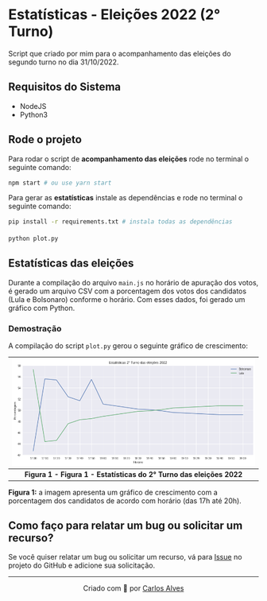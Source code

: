# Estatísticas - Eleições 2022 (2° Turno)
Script que criado por mim para o acompanhamento das eleições do segundo turno no dia 31/10/2022.

## Requisitos do Sistema
- NodeJS
- Python3

## Rode o projeto
Para rodar o script de **acompanhamento das eleições** rode no terminal o seguinte comando:
```bash
npm start # ou use yarn start
```

Para gerar as **estatísticas** instale as dependências e rode no terminal o seguinte comando:
```bash
pip install -r requirements.txt # instala todas as dependências

python plot.py
```

## Estatísticas das eleições
Durante a compilação do arquivo `main.js` no horário de apuração dos votos, é gerado um arquivo CSV com a porcentagem dos votos dos candidatos (Lula e Bolsonaro) conforme o horário. Com esses dados, foi gerado um gráfico com Python.

### Demostração
A compilação do script `plot.py` gerou o seguinte gráfico de crescimento:

| <img src="./plot_1667260107.png" width="100%" alt="a imagem apresenta um gráfico de crescimento com a porcentagem dos candidatos de acordo com horário (das 17h até 20h)" /> |
| :---: |
| **Figura 1 - Figura 1 - Estatísticas do 2° Turno das eleições 2022** |

**Figura 1:** a imagem apresenta um gráfico de crescimento com a porcentagem dos candidatos de acordo com horário (das 17h até 20h).

## Como faço para relatar um bug ou solicitar um recurso?
Se você quiser relatar um bug ou solicitar um recurso, vá para [Issue](https://github.com/eucarlos/boilerplate-vite-react-ts/issues) no projeto do GitHub e adicione sua solicitação.

___

<p align="center">
Criado com 💜 por <a href="https://github.com/eleicoes-2022-segundo-turno/">Carlos Alves</a></p>